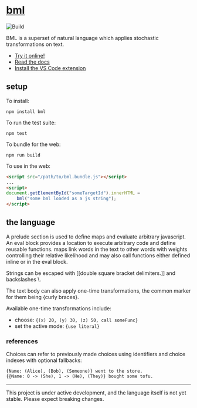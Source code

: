 # [bml](https://bml-lang.org)

![Build](https://github.com/ajyoon/bml/actions/workflows/main.yml/badge.svg)

BML is a superset of natural language which applies stochastic
transformations on text.

- [Try it online!](https://bml-lang.org/try)
- [Read the docs](https://bml-lang.org)
- [Install the VS Code extension](https://marketplace.visualstudio.com/items?itemName=bml-lang.bml-vscode)

## setup

To install:
```
npm install bml
```

To run the test suite:
```
npm test
```

To bundle for the web:
```
npm run build
```

To use in the web:
```html
<script src="/path/to/bml.bundle.js"></script>
...
<script>
document.getElementById("someTargetId").innerHTML =
    bml("some bml loaded as a js string");
</script>
```

## the language

A prelude section is used to define maps and evaluate arbitrary
javascript. An eval block provides a location to execute arbitrary code
and define reusable functions. maps link words in the text to other words
with weights controlling their relative likelihood and may also call functions
either defined inline or in the eval block.

Strings can be escaped with [[double square bracket delimiters.]] and backslashes \\.

The text body can also apply one-time transformations, the common marker
for them being {curly braces}.

Available one-time transformations include:

* choose: `{(x) 20, (y) 30, (z) 50, call someFunc}`
* set the active mode: `{use literal}`

### references

Choices can refer to previously made choices using identifiers and choice indexes with optional fallbacks:

```bml
{Name: (Alice), (Bob), (Someone)} went to the store.
{@Name: 0 -> (She), 1 -> (He), (They)} bought some tofu.
```

---

This project is under active development, and the language itself is not yet stable. Please expect breaking changes.
